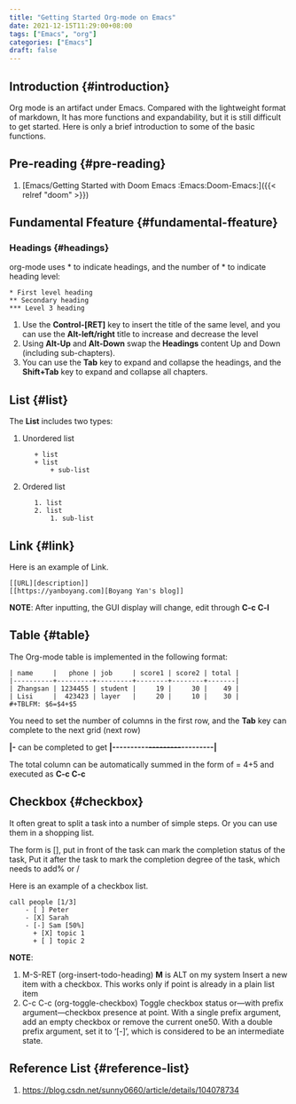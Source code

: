 ```yaml
---
title: "Getting Started Org-mode on Emacs"
date: 2021-12-15T11:29:00+08:00
tags: ["Emacs", "org"]
categories: ["Emacs"]
draft: false
---
```


## Introduction {#introduction}

Org mode is an artifact under Emacs. Compared with the lightweight format of markdown,
It has more functions and expandability, but it is still difficult to get started.
Here is only a brief introduction to some of the basic functions.


## Pre-reading {#pre-reading}

1.  [Emacs/Getting Started with Doom Emacs :Emacs:Doom-Emacs:]({{< relref "doom" >}})


## Fundamental Ffeature {#fundamental-ffeature}


### Headings {#headings}

org-mode uses \* to indicate headings, and the number of \* to indicate heading level:

```text
* First level heading
** Secondary heading
*** Level 3 heading
```

1.  Use the **Control-[RET]** key to insert the title of the same level, and you can use the **Alt-left/right** title to increase and decrease the level
2.  Using **Alt-Up** and **Alt-Down** swap the **Headings** content Up and Down (including sub-chapters).
3.  You can use the **Tab** key to expand and collapse the headings, and the **Shift+Tab** key to expand and collapse all chapters.


## List {#list}

The **List** includes two types:

1.  Unordered list

    ```text
    ​   + list
    ​   + list
    ​       + sub-list
    ```

2.  Ordered list

    ```text
       1. list
       2. list
           1. sub-list
    ```


## Link {#link}

Here is an example of Link.

```text
[[URL][description]]
[[https://yanboyang.com][Boyang Yan's blog]]
```

**NOTE**: After inputting, the GUI display will change, edit through **C-c C-l**


## Table {#table}

The Org-mode table is implemented in the following format:

```text
| name     |   phone | job     | score1 | score2 | total |
|----------+---------+---------+--------+--------+-------|
| Zhangsan | 1234455 | student |     19 |     30 |    49 |
| Lisi     |  423423 | layer   |     20 |     10 |    30 |
#+TBLFM: $6=$4+$5
```

You need to set the number of columns in the first row, and the **Tab** key can complete to the next grid (next row)

**|-** can be completed to get **|----------~~---------~~---------|**

The total column can be automatically summed in the form of = $4+$5 and executed as **C-c C-c**


## Checkbox {#checkbox}

It often great to split a task into a number of simple steps. Or you can use them in a shopping list.

The form is [], put in front of the task can mark the completion status of the task, Put it after the task to mark the completion degree of the task, which needs to add% or /

Here is an example of a checkbox list.

```text
call people [1/3]
    - [ ] Peter
    - [X] Sarah
    - [-] Sam [50%]
      + [X] topic 1
      + [ ] topic 2
```

**NOTE**:

1.  M-S-RET (org-insert-todo-heading) **M** is ALT on my system
    Insert a new item with a checkbox. This works only if point is already in a plain list item
2.  C-c C-c (org-toggle-checkbox)
    Toggle checkbox status or—with prefix argument—checkbox presence at point. With a single prefix argument, add an empty checkbox or remove the current one50. With a double prefix argument, set it to ‘[-]’, which is considered to be an intermediate state.


## Reference List {#reference-list}

1.  <https://blog.csdn.net/sunny0660/article/details/104078734>
